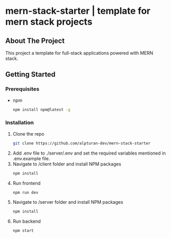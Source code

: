 # mern-stack-starter | template for mern stack projects

## About The Project

This project a template for full-stack applications powered with MERN stack.

## Getting Started

### Prerequisites

- npm
  ```sh
  npm install npm@latest -g
  ```

### Installation

1. Clone the repo
   ```sh
   git clone https://github.com/alpturan-dev/mern-stack-starter
   ```
2. Add .env file to ./server/.env and set the required variables mentioned in .env.example file.
3. Navigate to /client folder and install NPM packages
   ```sh
   npm install
   ```
4. Run frontend
   ```sh
   npm run dev
   ```
5. Navigate to /server folder and install NPM packages
   ```sh
   npm install
   ```
6. Run backend
   ```sh
   npm start
   ```
